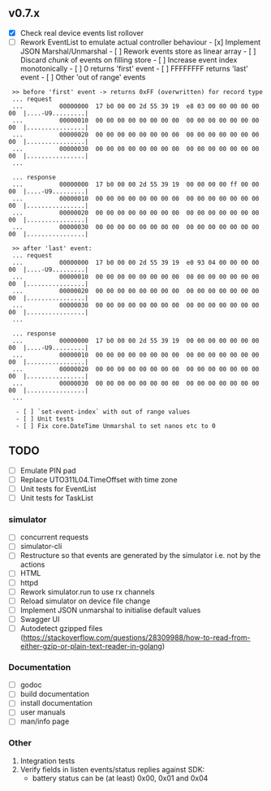 ## v0.7.x

- [x] Check real device events list rollover
- [ ] Rework EventList to emulate actual controller behaviour
      - [x] Implement JSON Marshal/Unmarshal
      - [ ] Rework events store as linear array 
      - [ ] Discard _chunk_ of events on filling store
      - [ ] Increase event index monotonically
      - [ ] 0 returns 'first' event
      - [ ] FFFFFFFF returns 'last' event
      - [ ] Other 'out of range' events
```
 >> before 'first' event -> returns 0xFF (overwritten) for record type
 ... request
 ...          00000000  17 b0 00 00 2d 55 39 19  e8 03 00 00 00 00 00 00  |....-U9.........|
 ...          00000010  00 00 00 00 00 00 00 00  00 00 00 00 00 00 00 00  |................|
 ...          00000020  00 00 00 00 00 00 00 00  00 00 00 00 00 00 00 00  |................|
 ...          00000030  00 00 00 00 00 00 00 00  00 00 00 00 00 00 00 00  |................|
 ...

 ... response
 ...          00000000  17 b0 00 00 2d 55 39 19  00 00 00 00 ff 00 00 00  |....-U9.........|
 ...          00000010  00 00 00 00 00 00 00 00  00 00 00 00 00 00 00 00  |................|
 ...          00000020  00 00 00 00 00 00 00 00  00 00 00 00 00 00 00 00  |................|
 ...          00000030  00 00 00 00 00 00 00 00  00 00 00 00 00 00 00 00  |................|

 >> after 'last' event:
 ... request
 ...          00000000  17 b0 00 00 2d 55 39 19  e0 93 04 00 00 00 00 00  |....-U9.........|
 ...          00000010  00 00 00 00 00 00 00 00  00 00 00 00 00 00 00 00  |................|
 ...          00000020  00 00 00 00 00 00 00 00  00 00 00 00 00 00 00 00  |................|
 ...          00000030  00 00 00 00 00 00 00 00  00 00 00 00 00 00 00 00  |................|
 ...

 ... response
 ...          00000000  17 b0 00 00 2d 55 39 19  00 00 00 00 00 00 00 00  |....-U9.........|
 ...          00000010  00 00 00 00 00 00 00 00  00 00 00 00 00 00 00 00  |................|
 ...          00000020  00 00 00 00 00 00 00 00  00 00 00 00 00 00 00 00  |................|
 ...          00000030  00 00 00 00 00 00 00 00  00 00 00 00 00 00 00 00  |................|
 ...
 ```
      - [ ] `set-event-index` with out of range values 
      - [ ] Unit tests
      - [ ] Fix core.DateTime Unmarshal to set nanos etc to 0

## TODO

- [ ] Emulate PIN pad
- [ ] Replace UTO311L04.TimeOffset with time zone
- [ ] Unit tests for EventList
- [ ] Unit tests for TaskList

### simulator
- [ ] concurrent requests
- [ ] simulator-cli
- [ ] Restructure so that events are generated by the simulator i.e. not by the actions
- [ ] HTML
- [ ] httpd
- [ ] Rework simulator.run to use rx channels
- [ ] Reload simulator on device file change
- [ ] Implement JSON unmarshal to initialise default values
- [ ] Swagger UI
- [ ] Autodetect gzipped files (https://stackoverflow.com/questions/28309988/how-to-read-from-either-gzip-or-plain-text-reader-in-golang)

### Documentation

- [ ] godoc
- [ ] build documentation
- [ ] install documentation
- [ ] user manuals
- [ ] man/info page

### Other

1.  Integration tests
2.  Verify fields in listen events/status replies against SDK:
    - battery status can be (at least) 0x00, 0x01 and 0x04
